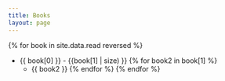 ```yaml
---
title: Books
layout: page
---
```


{% for book in site.data.read reversed %}
- {{ book[0] }} - {{book[1] | size) }}
{% for book2 in book[1] %}
    - {{ book2 }}
{% endfor %}
{% endfor %}
